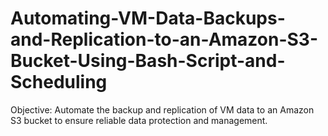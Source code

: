 # Automating-VM-Data-Backups-and-Replication-to-an-Amazon-S3-Bucket-Using-Bash-Script-and-Scheduling
Objective: Automate the backup and replication of VM data to an Amazon S3 bucket to ensure reliable data protection and management.
